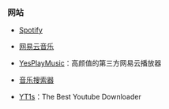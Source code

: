 ### 网站

- [Spotify](https://open.spotify.com/)

- [网易云音乐](https://music.163.com/#/user/home?id=498767570)

- [YesPlayMusic](https://music.qier222.com/)：高颜值的第三方网易云播放器

- [音乐搜索器](http://y.yin2s.com/)

- [YT1s](https://yt1s.com/zh-cn82)：The Best Youtube Downloader